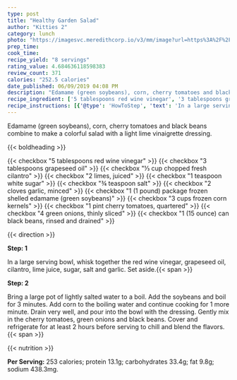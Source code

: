 ```yaml
---
type: post
title: "Healthy Garden Salad"
author: "Kitties 2"
category: lunch
photo: "https://imagesvc.meredithcorp.io/v3/mm/image?url=https%3A%2F%2Fimages.media-allrecipes.com%2Fuserphotos%2F3592770.jpg"
prep_time: 
cook_time: 
recipe_yield: "8 servings"
rating_value: 4.684636118598383
review_count: 371
calories: "252.5 calories"
date_published: 06/09/2019 04:08 PM
description: "Edamame (green soybeans), corn, cherry tomatoes and black beans combine to make a colorful salad with a light lime vinaigrette dressing."
recipe_ingredient: ['5 tablespoons red wine vinegar', '3 tablespoons grapeseed oil', '⅓ cup chopped fresh cilantro', '2 limes, juiced', '1 teaspoon white sugar', '¾ teaspoon salt', '2 cloves garlic, minced', '1 (1 pound) package frozen shelled edamame (green soybeans)', '3 cups frozen corn kernels', '1 pint cherry tomatoes, quartered', '4 green onions, thinly sliced', '1 (15 ounce) can black beans, rinsed and drained']
recipe_instructions: [{'@type': 'HowToStep', 'text': 'In a large serving bowl, whisk together the red wine vinegar, grapeseed oil, cilantro, lime juice, sugar, salt and garlic. Set aside.\n'}, {'@type': 'HowToStep', 'text': 'Bring a large pot of lightly salted water to a boil. Add the soybeans and boil for 3 minutes. Add corn to the boiling water and continue cooking for 1 more minute. Drain very well, and pour into the bowl with the dressing. Gently mix in the cherry tomatoes, green onions and black beans. Cover and refrigerate for at least 2 hours before serving to chill and blend the flavors.\n'}]
---
```


Edamame (green soybeans), corn, cherry tomatoes and black beans combine to make a colorful salad with a light lime vinaigrette dressing. 

{{< boldheading >}}

{{< checkbox "5 tablespoons red wine vinegar" >}}
{{< checkbox "3 tablespoons grapeseed oil" >}}
{{< checkbox "⅓ cup chopped fresh cilantro" >}}
{{< checkbox "2  limes, juiced" >}}
{{< checkbox "1 teaspoon white sugar" >}}
{{< checkbox "¾ teaspoon salt" >}}
{{< checkbox "2 cloves garlic, minced" >}}
{{< checkbox "1 (1 pound) package frozen shelled edamame (green soybeans)" >}}
{{< checkbox "3 cups frozen corn kernels" >}}
{{< checkbox "1 pint cherry tomatoes, quartered" >}}
{{< checkbox "4  green onions, thinly sliced" >}}
{{< checkbox "1 (15 ounce) can black beans, rinsed and drained" >}}


{{< direction >}}

**Step: 1**

In a large serving bowl, whisk together the red wine vinegar, grapeseed oil, cilantro, lime juice, sugar, salt and garlic. Set aside.{{< span >}}

**Step: 2**

Bring a large pot of lightly salted water to a boil. Add the soybeans and boil for 3 minutes. Add corn to the boiling water and continue cooking for 1 more minute. Drain very well, and pour into the bowl with the dressing. Gently mix in the cherry tomatoes, green onions and black beans. Cover and refrigerate for at least 2 hours before serving to chill and blend the flavors.{{< span >}}

{{< nutrition >}}

**Per Serving:** 253 calories; protein 13.1g; carbohydrates 33.4g; fat 9.8g; sodium 438.3mg.